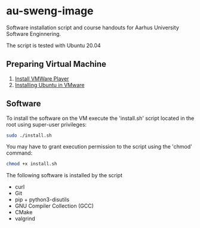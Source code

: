 # au-sweng-image
Software installation script and course handouts for Aarhus University Software Enginnering.

The script is tested with Ubuntu 20.04


## Preparing Virtual Machine

1. [Install VMWare Player](https://www.youtube.com/watch?v=9QXXyG0hKtI)
2. [Installing Ubuntu in VMware](https://youtu.be/9rUhGWijf9U)

  
## Software


To install the software on the VM execute the 'install.sh' script located in the root using super-user privileges:
``` bash
sudo ./install.sh
```
You may have to grant execution permission to the script using the 'chmod' command:
``` bash
chmod +x install.sh
```

The following software is installed by the script
* curl
* Git
* pip + python3-disutils
* GNU Compiler Collection (GCC)
* CMake
* valgrind
